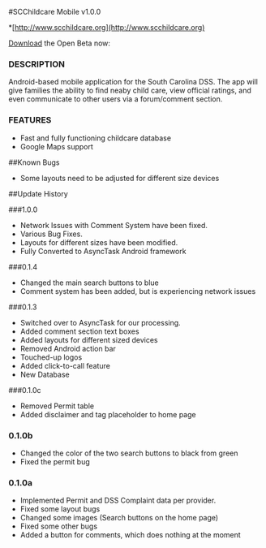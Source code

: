 #SCChildcare Mobile v1.0.0

*[http://www.scchildcare.org](http://www.scchildcare.org)

[Download](https://www.dropbox.com/s/ezpqucls6mtvhw8/SCChildcareMobile.apk) the Open Beta now: 

### DESCRIPTION

  Android-based mobile application for the South Carolina DSS. The app will give families the ability to find neaby child care,
view official ratings, and even communicate to other users via a forum/comment section. 


### FEATURES

* Fast and fully functioning childcare database
* Google Maps support



##Known Bugs
  - Some layouts need to be adjusted for different size devices
  


##Update History

###1.0.0
  - Network Issues with Comment System have been fixed. 
  - Various Bug Fixes. 
  - Layouts for different sizes have been modified. 
  - Fully Converted to AsyncTask Android framework

###0.1.4
  - Changed the main search buttons to blue
  - Comment system has been added, but is experiencing network issues

###0.1.3
  - Switched over to AsyncTask for our processing. 
  - Added comment section text boxes
  - Added layouts for different sized devices
  - Removed Android action bar
  - Touched-up logos
  - Added click-to-call feature
  - New Database

###0.1.0c
  - Removed Permit table
  - Added disclaimer and tag placeholder to home page

### 0.1.0b
  - Changed the color of the two search buttons to black from green
  - Fixed the permit bug


### 0.1.0a
  - Implemented Permit and DSS Complaint data per provider. 
  - Fixed some layout bugs
  - Changed some images (Search buttons on the home page)
  - Fixed some other bugs
  - Added a button for comments, which does nothing at the moment

